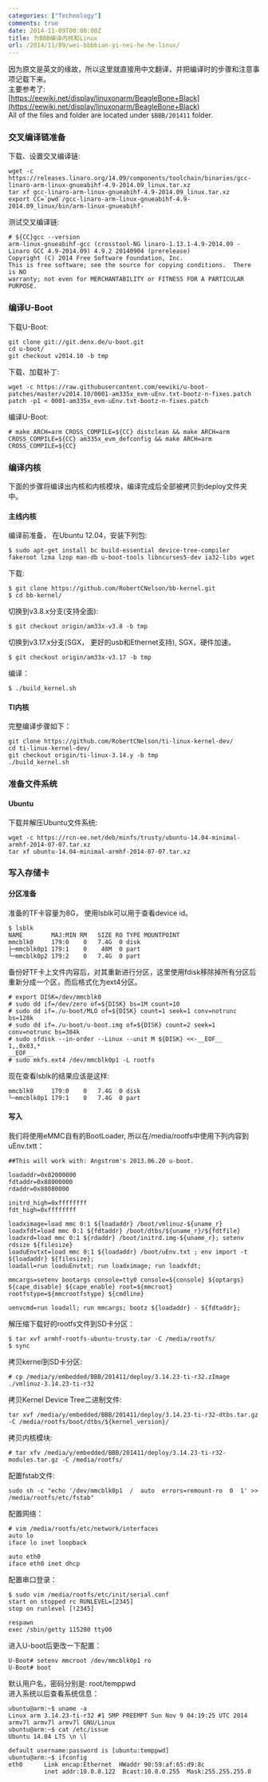 ```yaml
---
categories: ["Technology"]
comments: true
date: 2014-11-09T00:00:00Z
title: 为BBB编译内核和Linux
url: /2014/11/09/wei-bbbbian-yi-nei-he-he-linux/
---
```


因为原文是英文的缘故，所以这里就直接用中文翻译，并把编译时的步骤和注意事项记载下来。      
主要参考了:     
[https://eewiki.net/display/linuxonarm/BeagleBone+Black](https://eewiki.net/display/linuxonarm/BeagleBone+Black)      
All of the files and folder are located under `$BBB/201411` folder.     

### 交叉编译链准备
下载、设置交叉编译链:    

```
wget -c https://releases.linaro.org/14.09/components/toolchain/binaries/gcc-linaro-arm-linux-gnueabihf-4.9-2014.09_linux.tar.xz
tar xf gcc-linaro-arm-linux-gnueabihf-4.9-2014.09_linux.tar.xz
export CC=`pwd`/gcc-linaro-arm-linux-gnueabihf-4.9-2014.09_linux/bin/arm-linux-gnueabihf-

```
测试交叉编译链:    

```
# ${CC}gcc --version
arm-linux-gnueabihf-gcc (crosstool-NG linaro-1.13.1-4.9-2014.09 - Linaro GCC 4.9-2014.09) 4.9.2 20140904 (prerelease)
Copyright (C) 2014 Free Software Foundation, Inc.
This is free software; see the source for copying conditions.  There is NO
warranty; not even for MERCHANTABILITY or FITNESS FOR A PARTICULAR PURPOSE.

```

### 编译U-Boot
下载U-Boot:    

```
git clone git://git.denx.de/u-boot.git
cd u-boot/
git checkout v2014.10 -b tmp

```
下载、加载补丁:    

```
wget -c https://raw.githubusercontent.com/eewiki/u-boot-patches/master/v2014.10/0001-am335x_evm-uEnv.txt-bootz-n-fixes.patch
patch -p1 < 0001-am335x_evm-uEnv.txt-bootz-n-fixes.patch

```
编译U-Boot:    

```
# make ARCH=arm CROSS_COMPILE=${CC} distclean && make ARCH=arm CROSS_COMPILE=${CC} am335x_evm_defconfig && make ARCH=arm CROSS_COMPILE=${CC}

```

### 编译内核
下面的步骤将编译出内核和内核模块，编译完成后全部被拷贝到deploy文件夹中。    
#### 主线内核
编译前准备， 在Ubuntu 12.04，安装下列包:     

```
$ sudo apt-get install bc build-essential device-tree-compiler fakeroot lzma lzop man-db u-boot-tools libncurses5-dev ia32-libs wget

```
下载:    

```
$ git clone https://github.com/RobertCNelson/bb-kernel.git
$ cd bb-kernel/

```
切换到v3.8.x分支(支持全面):     

```
$ git checkout origin/am33x-v3.8 -b tmp

```
切换到v3.17.x分支(SGX， 更好的usb和Ethernet支持), SGX，硬件加速。    

```
$ git checkout origin/am33x-v3.17 -b tmp

```
编译：    

```
$ ./build_kernel.sh

```


#### TI内核
完整编译步骤如下：    

```
git clone https://github.com/RobertCNelson/ti-linux-kernel-dev/
cd ti-linux-kernel-dev/
git checkout origin/ti-linux-3.14.y -b tmp
./build_kernel.sh

```

### 准备文件系统
#### Ubuntu
下载并解压Ubuntu文件系统:    

```
wget -c https://rcn-ee.net/deb/minfs/trusty/ubuntu-14.04-minimal-armhf-2014-07-07.tar.xz
tar xf ubuntu-14.04-minimal-armhf-2014-07-07.tar.xz

```

### 写入存储卡
#### 分区准备
准备的TF卡容量为8G， 使用lsblk可以用于查看device id。     

```
$ lsblk
NAME        MAJ:MIN RM   SIZE RO TYPE MOUNTPOINT
mmcblk0     179:0    0   7.4G  0 disk 
├─mmcblk0p1 179:1    0    48M  0 part 
└─mmcblk0p2 179:2    0   7.4G  0 part 

```
备份好TF卡上文件内容后，对其重新进行分区，这里使用fdisk移除掉所有分区后重新分成一个区，而后格式化为ext4分区。    

```
# export DISK=/dev/mmcblk0
# sudo dd if=/dev/zero of=${DISK} bs=1M count=10
# sudo dd if=./u-boot/MLO of=${DISK} count=1 seek=1 conv=notrunc bs=128k
# sudo dd if=./u-boot/u-boot.img of=${DISK} count=2 seek=1 conv=notrunc bs=384k
# sudo sfdisk --in-order --Linux --unit M ${DISK} <<-__EOF__
1,,0x83,*
__EOF__
# sudo mkfs.ext4 /dev/mmcblk0p1 -L rootfs

```
现在查看lsblk的结果应该是这样:    

```
mmcblk0     179:0    0   7.4G  0 disk 
└─mmcblk0p1 179:1    0   7.4G  0 part 

```
#### 写入
我们将使用eMMC自有的BootLoader, 所以在/media/rootfs中使用下列内容到uEnv.txtt：    

```
##This will work with: Angstrom's 2013.06.20 u-boot.
 
loadaddr=0x82000000
fdtaddr=0x88000000
rdaddr=0x88080000
 
initrd_high=0xffffffff
fdt_high=0xffffffff
 
loadximage=load mmc 0:1 ${loadaddr} /boot/vmlinuz-${uname_r}
loadxfdt=load mmc 0:1 ${fdtaddr} /boot/dtbs/${uname_r}/${fdtfile}
loadxrd=load mmc 0:1 ${rdaddr} /boot/initrd.img-${uname_r}; setenv rdsize ${filesize}
loaduEnvtxt=load mmc 0:1 ${loadaddr} /boot/uEnv.txt ; env import -t ${loadaddr} ${filesize};
loadall=run loaduEnvtxt; run loadximage; run loadxfdt;
 
mmcargs=setenv bootargs console=tty0 console=${console} ${optargs} ${cape_disable} ${cape_enable} root=${mmcroot} rootfstype=${mmcrootfstype} ${cmdline}
 
uenvcmd=run loadall; run mmcargs; bootz ${loadaddr} - ${fdtaddr};

```
解压缩下载好的rootfs文件到SD卡分区：     

```
$ tar xvf armhf-rootfs-ubuntu-trusty.tar -C /media/rootfs/
$ sync

```
拷贝kernel到SD卡分区:     

```
# cp /media/y/embedded/BBB/201411/deploy/3.14.23-ti-r32.zImage ./vmlinuz-3.14.23-ti-r32

```
拷贝Kernel Device Tree二进制文件:    

```
tar xvf /media/y/embedded/BBB/201411/deploy/3.14.23-ti-r32-dtbs.tar.gz -C /media/rootfs/boot/dtbs/${kernel_version}/

```
拷贝内核模块:     

```
# tar xfv /media/y/embedded/BBB/201411/deploy/3.14.23-ti-r32-modules.tar.gz -C /media/rootfs/

```
配置fstab文件:    

```
sudo sh -c "echo '/dev/mmcblk0p1  /  auto  errors=remount-ro  0  1' >> /media/rootfs/etc/fstab"

```
配置网络：    

```
# vim /media/rootfs/etc/network/interfaces
auto lo
iface lo inet loopback
 
auto eth0
iface eth0 inet dhcp

```
配置串口登录：    

```
$ sudo vim /media/rootfs/etc/init/serial.conf
start on stopped rc RUNLEVEL=[2345]
stop on runlevel [!2345]
 
respawn
exec /sbin/getty 115200 ttyO0

```

进入U-boot后更改一下配置：    

```
U-Boot# setenv mmcroot /dev/mmcblk0p1 ro
U-Boot# boot

```
默认用户名，密码分别是: root/temppwd     
进入系统以后查看系统信息：     

```
ubuntu@arm:~$ uname -a 
Linux arm 3.14.23-ti-r32 #1 SMP PREEMPT Sun Nov 9 04:19:25 UTC 2014 armv7l armv7l armv7l GNU/Linux
ubuntu@arm:~$ cat /etc/issue
Ubuntu 14.04 LTS \n \l

default username:password is [ubuntu:temppwd]
ubuntu@arm:~$ ifconfig
eth0      Link encap:Ethernet  HWaddr 90:59:af:65:d9:8c  
          inet addr:10.0.0.122  Bcast:10.0.0.255  Mask:255.255.255.0

```


